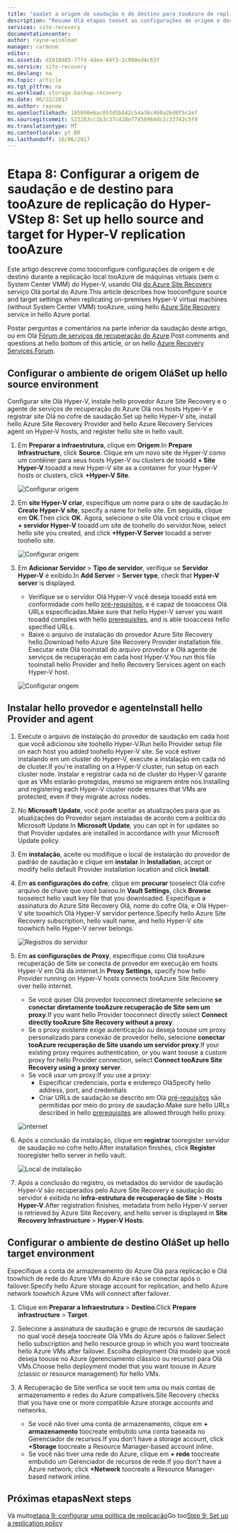 ```yaml
---
title: "aaaSet a origem de saudação e de destino para tooAzure de replicação do Hyper-V (sem o System Center VMM) com o Azure Site Recovery | Microsoft Docs"
description: "Resume Olá etapas tooset as configurações de origem e destino de replicação de armazenamento de tooAzure de VMs Hyper-V com o Azure Site Recovery"
services: site-recovery
documentationcenter: 
author: rayne-wiselman
manager: carmonm
editor: 
ms.assetid: d2010d85-77fd-4dea-84f3-1c960ed4c63f
ms.service: site-recovery
ms.devlang: na
ms.topic: article
ms.tgt_pltfrm: na
ms.workload: storage-backup-recovery
ms.date: 06/22/2017
ms.author: raynew
ms.openlocfilehash: 105b90e6ac053d5b842c54a36c460a26d0f5c2ef
ms.sourcegitcommit: 523283cc1b3c37c428e77850964dc1c33742c5f0
ms.translationtype: MT
ms.contentlocale: pt-BR
ms.lasthandoff: 10/06/2017
---
```

# <a name="step-8-set-up-hello-source-and-target-for-hyper-v-replication-tooazure"></a><span data-ttu-id="fe0de-103">Etapa 8: Configurar a origem de saudação e de destino para tooAzure de replicação do Hyper-V</span><span class="sxs-lookup"><span data-stu-id="fe0de-103">Step 8: Set up hello source and target for Hyper-V replication tooAzure</span></span>

<span data-ttu-id="fe0de-104">Este artigo descreve como tooconfigure configurações de origem e de destino durante a replicação local tooAzure de máquinas virtuais (sem o System Center VMM) do Hyper-V, usando Olá [do Azure Site Recovery](site-recovery-overview.md) serviço Olá portal do Azure.</span><span class="sxs-lookup"><span data-stu-id="fe0de-104">This article describes how tooconfigure source and target settings when replicating on-premises Hyper-V virtual machines (without System Center VMM) tooAzure, using hello [Azure Site Recovery](site-recovery-overview.md) service in hello Azure portal.</span></span>

<span data-ttu-id="fe0de-105">Postar perguntas e comentários na parte inferior da saudação deste artigo, ou em Olá [Fórum de serviços de recuperação do Azure](https://social.msdn.microsoft.com/forums/azure/home?forum=hypervrecovmgr).</span><span class="sxs-lookup"><span data-stu-id="fe0de-105">Post comments and questions at hello bottom of this article, or on hello [Azure Recovery Services Forum](https://social.msdn.microsoft.com/forums/azure/home?forum=hypervrecovmgr).</span></span>


## <a name="set-up-hello-source-environment"></a><span data-ttu-id="fe0de-106">Configurar o ambiente de origem Olá</span><span class="sxs-lookup"><span data-stu-id="fe0de-106">Set up hello source environment</span></span>

<span data-ttu-id="fe0de-107">Configurar site Olá Hyper-V, instale hello provedor Azure Site Recovery e o agente de serviços de recuperação do Azure Olá nos hosts Hyper-V e registrar site Olá no cofre de saudação.</span><span class="sxs-lookup"><span data-stu-id="fe0de-107">Set up hello Hyper-V site, install hello Azure Site Recovery Provider and hello Azure Recovery Services agent on Hyper-V hosts, and register hello site in hello vault.</span></span>

1. <span data-ttu-id="fe0de-108">Em **Preparar a infraestrutura**, clique em **Origem**.</span><span class="sxs-lookup"><span data-stu-id="fe0de-108">In **Prepare Infrastructure**, click **Source**.</span></span> <span data-ttu-id="fe0de-109">Clique em um novo site de Hyper-V como um contêiner para seus hosts Hyper-V ou clusters de tooadd **+ Site Hyper-V**.</span><span class="sxs-lookup"><span data-stu-id="fe0de-109">tooadd a new Hyper-V site as a container for your Hyper-V hosts or clusters, click **+Hyper-V Site**.</span></span>

    ![Configurar origem](./media/hyper-v-site-walkthrough-source-target/set-source1.png)
2. <span data-ttu-id="fe0de-111">Em **site Hyper-V criar**, especifique um nome para o site de saudação.</span><span class="sxs-lookup"><span data-stu-id="fe0de-111">In **Create Hyper-V site**, specify a name for hello site.</span></span> <span data-ttu-id="fe0de-112">Em seguida, clique em **OK**.</span><span class="sxs-lookup"><span data-stu-id="fe0de-112">Then click **OK**.</span></span> <span data-ttu-id="fe0de-113">Agora, selecione o site Olá você criou e clique em **+ servidor Hyper-V** tooadd um site de toohello do servidor.</span><span class="sxs-lookup"><span data-stu-id="fe0de-113">Now, select hello site you created, and click **+Hyper-V Server** tooadd a server toohello site.</span></span>

    ![Configurar origem](./media/hyper-v-site-walkthrough-source-target/set-source2.png)

3. <span data-ttu-id="fe0de-115">Em **Adicionar Servidor** > **Tipo de servidor**, verifique se **Servidor Hyper-V** é exibido.</span><span class="sxs-lookup"><span data-stu-id="fe0de-115">In **Add Server** > **Server type**, check that **Hyper-V server** is displayed.</span></span>

    - <span data-ttu-id="fe0de-116">Verifique se o servidor Olá Hyper-V você deseja tooadd está em conformidade com hello [pré-requisitos](#on-premises-prerequisites), e é capaz de tooaccess Olá URLs especificadas.</span><span class="sxs-lookup"><span data-stu-id="fe0de-116">Make sure that hello Hyper-V server you want tooadd complies with hello [prerequisites](#on-premises-prerequisites), and is able tooaccess hello specified URLs.</span></span>
    - <span data-ttu-id="fe0de-117">Baixe o arquivo de instalação do provedor Azure Site Recovery hello.</span><span class="sxs-lookup"><span data-stu-id="fe0de-117">Download hello Azure Site Recovery Provider installation file.</span></span> <span data-ttu-id="fe0de-118">Executar este Olá tooinstall do arquivo provedor e Olá agente de serviços de recuperação em cada host Hyper-V.</span><span class="sxs-lookup"><span data-stu-id="fe0de-118">You run this file tooinstall hello Provider and hello Recovery Services agent on each Hyper-V host.</span></span>

    ![Configurar origem](./media/hyper-v-site-walkthrough-source-target/set-source3.png)


## <a name="install-hello-provider-and-agent"></a><span data-ttu-id="fe0de-120">Instalar hello provedor e agente</span><span class="sxs-lookup"><span data-stu-id="fe0de-120">Install hello Provider and agent</span></span>

1. <span data-ttu-id="fe0de-121">Execute o arquivo de instalação do provedor de saudação em cada host que você adicionou site toohello Hyper-V.</span><span class="sxs-lookup"><span data-stu-id="fe0de-121">Run hello Provider setup file on each host you added toohello Hyper-V site.</span></span> <span data-ttu-id="fe0de-122">Se você estiver instalando em um cluster do Hyper-V, execute a instalação em cada nó de cluster.</span><span class="sxs-lookup"><span data-stu-id="fe0de-122">If you're installing on a Hyper-V cluster, run setup on each cluster node.</span></span> <span data-ttu-id="fe0de-123">Instalar e registrar cada nó de cluster do Hyper-V garante que as VMs estarão protegidas, mesmo se migrarem entre nós.</span><span class="sxs-lookup"><span data-stu-id="fe0de-123">Installing and registering each Hyper-V cluster node ensures that VMs are protected, even if they migrate across nodes.</span></span>
2. <span data-ttu-id="fe0de-124">No **Microsoft Update**, você pode aceitar as atualizações para que as atualizações do Provedor sejam instaladas de acordo com a política do Microsoft Update.</span><span class="sxs-lookup"><span data-stu-id="fe0de-124">In **Microsoft Update**, you can opt in for updates so that Provider updates are installed in accordance with your Microsoft Update policy.</span></span>
3. <span data-ttu-id="fe0de-125">Em **instalação**, aceite ou modifique o local de instalação do provedor de padrão de saudação e clique em **instalar**.</span><span class="sxs-lookup"><span data-stu-id="fe0de-125">In **Installation**, accept or modify hello default Provider installation location and click **Install**.</span></span>
4. <span data-ttu-id="fe0de-126">Em **as configurações do cofre**, clique em **procurar** tooselect Olá cofre arquivo de chave que você baixou.</span><span class="sxs-lookup"><span data-stu-id="fe0de-126">In **Vault Settings**, click **Browse** tooselect hello vault key file that you downloaded.</span></span> <span data-ttu-id="fe0de-127">Especifique a assinatura do Azure Site Recovery Olá, nome do cofre Olá, e Olá Hyper-V site toowhich Olá Hyper-V servidor pertence.</span><span class="sxs-lookup"><span data-stu-id="fe0de-127">Specify hello Azure Site Recovery subscription, hello vault name, and hello Hyper-V site toowhich hello Hyper-V server belongs.</span></span>

    ![Registros do servidor](./media/hyper-v-site-walkthrough-source-target/provider3.png)

5. <span data-ttu-id="fe0de-129">Em **as configurações de Proxy**, especifique como Olá tooAzure recuperação de Site se conecta de provedor em execução em hosts Hyper-V em Olá da internet.</span><span class="sxs-lookup"><span data-stu-id="fe0de-129">In **Proxy Settings**, specify how hello Provider running on Hyper-V hosts connects tooAzure Site Recovery over hello internet.</span></span>

    * <span data-ttu-id="fe0de-130">Se você quiser Olá provedor tooconnect diretamente selecione **se conectar diretamente tooAzure recuperação de Site sem um proxy**.</span><span class="sxs-lookup"><span data-stu-id="fe0de-130">If you want hello Provider tooconnect directly select **Connect directly tooAzure Site Recovery without a proxy**.</span></span>
    * <span data-ttu-id="fe0de-131">Se o proxy existente exige autenticação ou deseja toouse um proxy personalizado para conexão de provedor hello, selecione **conectar tooAzure recuperação de Site usando um servidor proxy**.</span><span class="sxs-lookup"><span data-stu-id="fe0de-131">If your existing proxy requires authentication, or you want toouse a custom proxy for hello Provider connection, select **Connect tooAzure Site Recovery using a proxy server**.</span></span>
    * <span data-ttu-id="fe0de-132">Se você usar um proxy:</span><span class="sxs-lookup"><span data-stu-id="fe0de-132">If you use a proxy:</span></span>
        - <span data-ttu-id="fe0de-133">Especificar credenciais, porta e endereço Olá</span><span class="sxs-lookup"><span data-stu-id="fe0de-133">Specify hello address, port, and credentials</span></span>
        - <span data-ttu-id="fe0de-134">Criar URLs de saudação se descrito em Olá [pré-requisitos](#prerequisites) são permitidas por meio do proxy de saudação.</span><span class="sxs-lookup"><span data-stu-id="fe0de-134">Make sure hello URLs described in hello [prerequisites](#prerequisites) are allowed through hello proxy.</span></span>

    ![internet](./media/hyper-v-site-walkthrough-source-target/provider7.png)

6. <span data-ttu-id="fe0de-136">Após a conclusão da instalação, clique em **registrar** tooregister servidor de saudação no cofre hello.</span><span class="sxs-lookup"><span data-stu-id="fe0de-136">After installation finishes, click **Register** tooregister hello server in hello vault.</span></span>

    ![Local de instalação](./media/hyper-v-site-walkthrough-source-target/provider2.png)

7. <span data-ttu-id="fe0de-138">Após a conclusão do registro, os metadados do servidor de saudação Hyper-V são recuperados pelo Azure Site Recovery e saudação do servidor é exibida no **infra-estrutura de recuperação de Site** > **Hosts Hyper-V**.</span><span class="sxs-lookup"><span data-stu-id="fe0de-138">After registration finishes, metadata from hello Hyper-V server is retrieved by Azure Site Recovery, and hello server is displayed in **Site Recovery Infrastructure** > **Hyper-V Hosts**.</span></span>


## <a name="set-up-hello-target-environment"></a><span data-ttu-id="fe0de-139">Configurar o ambiente de destino Olá</span><span class="sxs-lookup"><span data-stu-id="fe0de-139">Set up hello target environment</span></span>

<span data-ttu-id="fe0de-140">Especifique a conta de armazenamento do Azure Olá para replicação e Olá toowhich de rede do Azure VMs do Azure irão se conectar após o failover.</span><span class="sxs-lookup"><span data-stu-id="fe0de-140">Specify hello Azure storage account for replication, and hello Azure network toowhich Azure VMs will connect after failover.</span></span>

1. <span data-ttu-id="fe0de-141">Clique em **Preparar a Infraestrutura** > **Destino**.</span><span class="sxs-lookup"><span data-stu-id="fe0de-141">Click **Prepare infrastructure** > **Target**.</span></span>
2. <span data-ttu-id="fe0de-142">Selecione a assinatura de saudação e grupo de recursos de saudação no qual você deseja toocreate Olá VMs do Azure após o failover.</span><span class="sxs-lookup"><span data-stu-id="fe0de-142">Select hello subscription and hello resource group in which you want toocreate hello Azure VMs after failover.</span></span> <span data-ttu-id="fe0de-143">Escolha deployment Olá modelo que você deseja toouse no Azure (gerenciamento clássico ou recurso) para Olá VMs.</span><span class="sxs-lookup"><span data-stu-id="fe0de-143">Choose hello deployment model that you want toouse in Azure (classic or resource management) for hello VMs.</span></span>

3. <span data-ttu-id="fe0de-144">A Recuperação de Site verifica se você tem uma ou mais contas de armazenamento e redes do Azure compatíveis.</span><span class="sxs-lookup"><span data-stu-id="fe0de-144">Site Recovery checks that you have one or more compatible Azure storage accounts and networks.</span></span>

    - <span data-ttu-id="fe0de-145">Se você não tiver uma conta de armazenamento, clique em **+ armazenamento** toocreate embutido uma conta baseada no Gerenciador de recursos.</span><span class="sxs-lookup"><span data-stu-id="fe0de-145">If you don't have a storage account, click **+Storage** toocreate a Resource Manager-based account inline.</span></span> 
    - <span data-ttu-id="fe0de-146">Se você não tiver uma rede do Azure, clique em **+ rede** toocreate embutido um Gerenciador de recursos de rede.</span><span class="sxs-lookup"><span data-stu-id="fe0de-146">If you don't have a Azure network, click **+Network** toocreate a Resource Manager-based network inline.</span></span>






## <a name="next-steps"></a><span data-ttu-id="fe0de-147">Próximas etapas</span><span class="sxs-lookup"><span data-stu-id="fe0de-147">Next steps</span></span>

<span data-ttu-id="fe0de-148">Vá muito[etapa 9: configurar uma política de replicação](hyper-v-site-walkthrough-replication.md)</span><span class="sxs-lookup"><span data-stu-id="fe0de-148">Go too[Step 9: Set up a replication policy](hyper-v-site-walkthrough-replication.md)</span></span>
